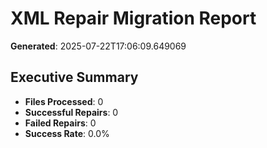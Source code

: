 # XML Repair Migration Report
**Generated**: 2025-07-22T17:06:09.649069

## Executive Summary
- **Files Processed**: 0
- **Successful Repairs**: 0
- **Failed Repairs**: 0
- **Success Rate**: 0.0%
